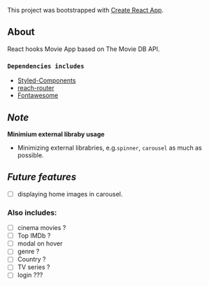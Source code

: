 This project was bootstrapped with [Create React App](https://github.com/facebook/create-react-app).

## About

React hooks Movie App based on The Movie DB API.

### `Dependencies includes`

- [Styled-Components](https://styled-components.com/)
- [reach-router](https://reach.tech/router)
- [Fontawesome](https://fontawesome.com/)

## **_Note_**

**Minimium external libraby usage**

- Minimizing external librabries, e.g.`spinner`, `carousel` as much as possible.

## **_Future features_**

- [ ] displaying home images in carousel.

### Also includes:

- [ ] cinema movies ?
- [ ] Top IMDb ?
- [ ] modal on hover
- [ ] genre ?
- [ ] Country ?
- [ ] TV series ?
- [ ] login ???
